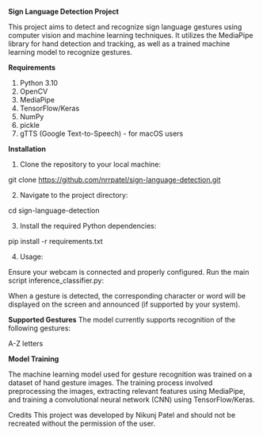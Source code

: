 **Sign Language Detection Project**

This project aims to detect and recognize sign language gestures using computer vision and machine learning techniques. It utilizes the MediaPipe library for hand detection and tracking, as well as a trained machine learning model to recognize gestures.

**Requirements**

1. Python 3.10
2. OpenCV
3. MediaPipe
4. TensorFlow/Keras
5. NumPy
6. pickle
7. gTTS (Google Text-to-Speech) - for macOS users

**Installation**
1. Clone the repository to your local machine:

git clone https://github.com/nrrpatel/sign-language-detection.git

2. Navigate to the project directory:

cd sign-language-detection

3. Install the required Python dependencies:

pip install -r requirements.txt

4. Usage:

Ensure your webcam is connected and properly configured.
Run the main script inference_classifier.py:


When a gesture is detected, the corresponding character or word will be displayed on the screen and announced (if supported by your system).

**Supported Gestures**
The model currently supports recognition of the following gestures:

A-Z letters

**Model Training**

The machine learning model used for gesture recognition was trained on a dataset of hand gesture images. The training process involved preprocessing the images, extracting relevant features using MediaPipe, and training a convolutional neural network (CNN) using TensorFlow/Keras.

Credits
This project was developed by Nikunj Patel and should not be recreated without the permission of the user. 
